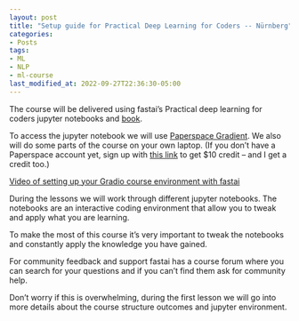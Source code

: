```yaml
---
layout: post
title: "Setup guide for Practical Deep Learning for Coders -- Nürnberg"
categories:
- Posts
tags:
- ML
- NLP
- ml-course
last_modified_at: 2022-09-27T22:36:30-05:00
---
```


The course will be delivered using fastai’s Practical deep learning for coders jupyter notebooks and [book](https://course.fast.ai/Resources/book.html).

To access the jupyter notebook we will use [Paperspace Gradient](https://www.paperspace.com/gradient/notebooks). We also will do some parts of the course on your own laptop. (If you don’t have a Paperspace account yet, sign up with [this link](https://console.paperspace.com/signup?R=32ZXA7C) to get $10 credit – and I get a credit too.)

[Video of setting up your Gradio course environment with fastai](https://youtu.be/tlkxhbGJW9U)

During the lessons we will work through different jupyter notebooks. The notebooks are an interactive coding environment that allow you to tweak and apply what you are learning.

To make the most of this course it’s very important to tweak the notebooks and constantly apply the knowledge you have gained.

For community feedback and support fastai has a course forum where you can search for your questions and if you can’t find them ask for community help.

Don’t worry if this is overwhelming, during the first lesson we will go into more details about the course structure outcomes and jupyter environment.

